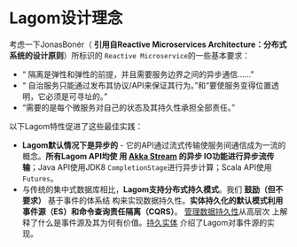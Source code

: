 Lagom设计理念
===================================================================================
考虑一下JonasBonér（ **引用自Reactive Microservices Architecture：分布式系统的设计原则**）所标识的
`Reactive Microservice`的一些基本要求：
+ “ 隔离是弹性和弹性的前提，并且需要服务边界之间的异步通信……”
+ “ 自治服务只能通过发布其协议/API来保证其行为。”和“要使服务变得位置透明，它必须是可寻址的。”
+ “需要的是每个微服务对自己的状态及其持久性承担全部责任。”

以下Lagom特性促进了这些最佳实践：
+ **Lagom默认情况下是异步的** - 它的API通过流式传输使服务间通信成为一流的概念。**所有Lagom API均使
用 [Akka Stream](https://akka.io/?_ga=2.68749911.756444340.1569382743-1868267436.1568251405) 的异步
IO功能进行异步流传输**；Java API使用JDK8 `CompletionStage`进行异步计算；Scala API使用`Futures`。
+ 与传统的集中式数据库相比，**Lagom支持分布式持久模式**。我们 **鼓励（但不要求）** 基于事件的体系结
构来实现数据持久性。**实体持久化的默认模式利用事件源（ES）和命令查询责任隔离（CQRS）**。
[管理数据持久性](https://www.lagomframework.com/documentation/1.5.x/scala/ES_CQRS.html)从高层次
上解释了什么是事件源及其为何有价值。[持久实体](https://www.lagomframework.com/documentation/1.5.x/scala/PersistentEntity.html) 介绍了Lagom对事件源的实现。